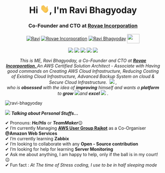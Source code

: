 <h1 align="center">Hi <img src="https://raw.githubusercontent.com/ABSphreak/ABSphreak/master/gifs/Hi.gif" width="30px">, I'm Ravi Bhagyoday</h1>
<h3 align="center">Co-Founder and CTO at <a href="https://rovae.in/"><b>Rovae Incorporation</b></a></h3>
<p align="center">
<a href="https://www.linkedin.com/in/ravibhagyoday/" target="blank"><img align="center" src="https://cdn.jsdelivr.net/npm/simple-icons@3.0.1/icons/linkedin.svg" alt="Ravi" height="30" width="40" /></a>
<a href="https://www.youtube.com/channel/UCa3KUhB2pGjZG0-u2LdKYhg" target="blank"><img align="center" src="https://cdn.jsdelivr.net/npm/simple-icons@3.0.1/icons/youtube.svg" alt="Rovae Incorporation" height="30" width="40" /></a>
<a href="https://www.instagram.com/mad_jack__/" target="blank"><img align="center" src="https://cdn.jsdelivr.net/npm/simple-icons@3.0.1/icons/instagram.svg" alt="Ravi Bhagyoday" height="30" width="40" /></a>
 <a href = "mailto: ravi@rovae.in"><img align="center" src="https://simpleicons.org/icons/gmail.svg" height="30" width="40" /></a>
</p>

<p align="center">
<a href="https://rovae.in/"><img src="https://img.shields.io/badge/-adityavsingh.com-3423A6?style=flat&logo=Google-Chrome&logoColor=white"/></a>
<a href="https://www.linkedin.com/in/ravibhagyoday/"><img src="https://img.shields.io/badge/-Aditya%20Vikram%20Singh-0077B5?style=flat&logo=Linkedin&logoColor=white"/></a>
<a href="mailto:ravi@rovae.in"><img src="https://img.shields.io/badge/-avsingh@umass.edu-D14836?style=flat&logo=Gmail&logoColor=white"/></a>
<a href="https://instagram.com/mad_jack__/"><img src="https://img.shields.io/badge/-@adityavs__-E4405F?style=flat&logo=Instagram&logoColor=white"/></a>
<a href="https://www.youtube.com/channel/UCa3KUhB2pGjZG0-u2LdKYhg"><img src="https://img.shields.io/badge/-@AVS1508-1769FF?style=flat&logo=Youtube&logoColor=white"/></a>
</p>



<p align="center">
  <em>
    This is ME, Ravi Bhagyoday, a Co-Founder and CTO at <a href="https://rovae.in/"><b>Rovae Incorporation, </b></a>
    An AWS Certified Solution Architect - Associate with Having good commands on Creating AWS Cloud Infrastructure, Reducing Costing of Existing Cloud Infrastructure, Advanced Backup System on cloud & Secure Cloud Infrastructure. </b>&nbsp;<img src="https://github.com/TheDudeThatCode/TheDudeThatCode/blob/master/Assets/Designer.gif" width="36px">&nbsp,<br>who is <b>obsessed</b>
    with the idea of <b>improving</b> himself and wants a <b>platform</b> to 
    <b>grow</b> <img src="https://github.com/TheDudeThatCode/TheDudeThatCode/blob/master/Assets/Rocket.gif" width="18px">and 
    <b>excel</b> <img src="https://github.com/TheDudeThatCode/TheDudeThatCode/blob/master/Assets/Medal.gif" width="20px">&nbsp.
  </em> 
  <br>
</p>

<p align="left"> <img src="https://komarev.com/ghpvc/?username=RaviBhagyoday&label=Profile%20views&color=0e75b6&style=flat" alt="ravi-bhagyoday" /> </p>


<img src="https://media.giphy.com/media/ObNTw8Uzwy6KQ/giphy.gif" width="30px">&nbsp;***Talking about Personal Stuffs...***

✔ Pronouns: ***He/His*** or ***TeamMaker***😉 <br>
✔ I’m currently Managing **<a href="https://www.meetup.com/awsugrjk/">AWS User Group Rajkot</a>** as a Co-Organiser **@Amazon Web Services**<br>
✔ I’m currently learning **Zabbix**<br>
✔ I’m looking to collaborate with any **Open - Source contribution**<br>
✔ I’m looking for help for learning **Server Monitoring**<br>
✔ Ask me about anything, I am happy to help, only if the ball is in my court!😉<br>
✔ Fun fact : *At The time of Stress coding, I use to be in half sleeping mode*<br><br><br><br>
